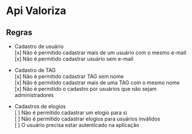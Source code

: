 # Api Valoriza

## Regras

- Cadastro de usuário  
  [x] Não é permitido cadastrar mais de um usuário com o mesmo e-mail  
  [x] Não é permitido cadastrar usuário sem e-mail

- Cadastro de TAG  
  [x] Não é permitido cadastrar TAG sem nome  
  [x] Não é permitido cadastrar mais de uma TAG com o mesmo nome  
  [x] Não é permitido o cadastro por usuários que não sejam administradores

- Cadastros de elogios  
  [ ] Não é permitido cadastrar um elogio para si  
  [ ] Não é permitido cadastrar elogios para usuários inválidos  
  [ ] O usuário precisa estar autenticado na aplicação
